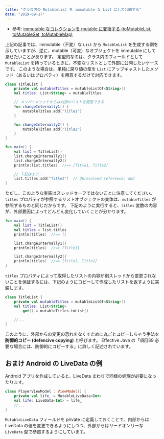 ```yaml
---
title: "クラス内の MutableList を immutable な List にして公開する"
date: "2019-09-17"
---
```


- 参考: [immutable なコレクションを mutable に変換する (toMutableList, toMutableSet, toMutableMap)](../collection/to-mutable.html)

上記の記事では、immutable（不変）な `List` から `MutableList` を生成する例を示していますが、逆に、mutable（可変）なオブジェクトを immutable にして見せたいことがあります。
定型的なのは、クラス内のフィールドとして `MutableList` を持っているときに、不変なリストとして外部に公開したいケースです。
このような場合は、単純に戻り値の型を `List` にアップキャストしたメソッド（あるいはプロパティ）を用意するだけで対応できます。

```kotlin
class TitleList {
    private val mutableTitles = mutableListOf<String>()
    val titles: List<String> = mutableTitles

    // メンバーメソッドからは内部のリストを変更できる
    fun changeInternally1() {
        mutableTitles.add("Title1")
    }

    fun changeInternally2() {
        mutableTitles.add("Title2")
    }
}

fun main() {
    val list = TitleList()
    list.changeInternally1()
    list.changeInternally2()
    println(list.titles)  //=> [Title1, Title2]

    // 下記はエラー
    list.titles.add("Title3")  // Unresolved reference: add
}
```

ただし、このような実装はスレッドセーフではないことに注意してください。
`titles` プロパティが参照するリストオブジェクトの実体は、`mutableTitles` が参照するものと同じだからです。
下記のように実行すると、`titles` 変数の内容が、外部要因によってどんどん変化していくことが分かります。

```kotlin
fun main() {
    val list = TitleList()
    val titles = list.titles
    println(titles)  //=> []

    list.changeInternally1()
    println(titles)  //=> [Title1]

    list.changeInternally2()
    println(titles)  //=> [Title1, Title2]
}
```

`titles` プロパティによって取得したリストの内容が別スレッドから変更されないことを保証するには、下記のようにコピーして作成したリストを返すように実装します。

```kotlin
class TitleList {
    private val mutableTitles = mutableListOf<String>()
    val titles: List<String>
        get() = mutableTitles.toList()

    //...
}
```

このように、外部からの変更の恐れをなくすために丸ごとコピーしちゃう手法を **防御的コピー (defencive copying)** と呼びます。
Effective Java の「項目39 必要な場合には、防御的にコピーする」に詳しく記述されています。


おまけ Android の LiveData の例
----

Android アプリを作成していると、LiveData まわりで同様の処理が必要になったります。

```kotlin
class PlayerViewModel : ViewModel() {
    private val life_ = MutableLiveData<Int>
    val life: LiveData<Int> = life_
    //...
}
```

`MutableLiveData` フィールドを private に定義しておくことで、内部からは LiveData の値を変更できるようにしつつ、外部からはリードオンリーな `LiveData` 型で参照するようにしています。

